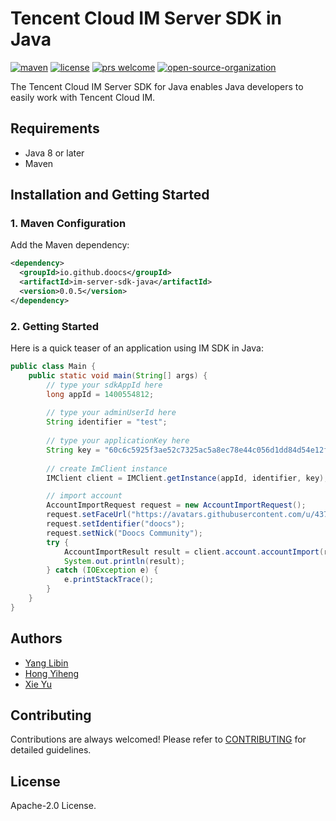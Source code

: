 # Tencent Cloud IM Server SDK in Java

<a href="https://search.maven.org/artifact/io.github.doocs/im-server-sdk-java"><img src="https://img.shields.io/maven-metadata/v?color=42b883&metadataUrl=https%3A%2F%2Frepo1.maven.org%2Fmaven2%2Fio%2Fgithub%2Fdoocs%2Fim-server-sdk-java%2Fmaven-metadata.xml&style=flat-square" alt="maven"></a>
<a href="https://github.com/doocs/qcloud-im-server-sdk-java/blob/main/LICENSE"><img src="https://img.shields.io/github/license/doocs/qcloud-im-server-sdk-java?color=42b883&style=flat-square" alt="license"></a>
<a href="https://github.com/doocs/qcloud-im-server-sdk-java/pulls"><img src="https://img.shields.io/badge/prs-welcome-42b883?style=flat-square" alt="prs welcome"></a>
<a href="https://doocs.github.io/#/?id=how-to-join"><img src="https://img.shields.io/badge/organization-join%20us-42b883?style=flat-square" alt="open-source-organization"></a>

The Tencent Cloud IM Server SDK for Java enables Java developers to easily work with Tencent Cloud IM.

## Requirements

- Java 8 or later
- Maven

## Installation and Getting Started

### 1. Maven Configuration

Add the Maven dependency:

```xml
<dependency>
  <groupId>io.github.doocs</groupId>
  <artifactId>im-server-sdk-java</artifactId>
  <version>0.0.5</version>
</dependency>
```

### 2. Getting Started

Here is a quick teaser of an application using IM SDK in Java:

```java
public class Main {
    public static void main(String[] args) {
        // type your sdkAppId here
        long appId = 1400554812;
        
        // type your adminUserId here
        String identifier = "test";
        
        // type your applicationKey here
        String key = "60c6c5925f3ae52c7325ac5a8ec78e44c056d1dd84d54e12ffa39911267a2a70";
        
        // create ImClient instance
        IMClient client = IMClient.getInstance(appId, identifier, key);

        // import account
        AccountImportRequest request = new AccountImportRequest();
        request.setFaceUrl("https://avatars.githubusercontent.com/u/43716716?s=200&v=4");
        request.setIdentifier("doocs");
        request.setNick("Doocs Community");
        try {
            AccountImportResult result = client.account.accountImport(request);
            System.out.println(result);
        } catch (IOException e) {
            e.printStackTrace();
        }
    }
}
```

## Authors

- [Yang Libin](https://github.com/yanglbme)
- [Hong Yiheng](https://github.com/hongyiheng)
- [Xie Yu](https://github.com/YXxy1002)

## Contributing

Contributions are always welcomed! Please refer to [CONTRIBUTING](./CONTRIBUTING.md) for detailed guidelines.

## License

Apache-2.0 License.

